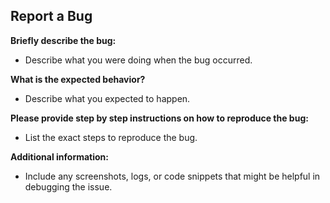 ## Report a Bug

**Briefly describe the bug:**

* Describe what you were doing when the bug occurred.

**What is the expected behavior?**

* Describe what you expected to happen.

**Please provide step by step instructions on how to reproduce the bug:**

* List the exact steps to reproduce the bug.

**Additional information:**

* Include any screenshots, logs, or code snippets that might be helpful in debugging the issue.
